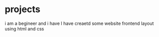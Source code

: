 # projects
i am a begineer and i have I have creaetd some website frontend layout using html and css
